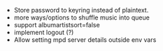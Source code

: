 - Store password to keyring instead of plaintext.
- more ways/options to shuffle music into queue 
- support albumartistsort=false
- implement logout (?)
- Allow setting mpd server details outside env vars